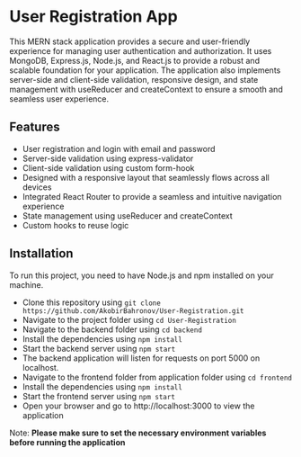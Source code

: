 # User Registration App

This MERN stack application provides a secure and user-friendly experience for managing user authentication and authorization. It uses MongoDB, Express.js, Node.js, and React.js to provide a robust and scalable foundation for your application. The application also implements server-side and client-side validation, responsive design, and state management with useReducer and createContext to ensure a smooth and seamless user experience.
## Features
- User registration and login with email and password
- Server-side validation using express-validator
- Client-side validation using custom form-hook
- Designed with a responsive layout that seamlessly flows across all devices
- Integrated React Router to provide a seamless and intuitive navigation experience
- State management using useReducer and createContext
- Custom hooks to reuse logic
## Installation
To run this project, you need to have Node.js and npm installed on your machine.
- Clone this repository using ```git clone https://github.com/AkobirBahronov/User-Registration.git```
- Navigate to the project folder using ```cd User-Registration```
- Navigate to the backend folder using ```cd backend```
- Install the dependencies using ```npm install```
- Start the backend server using ```npm start```
- The backend application will listen for requests on port 5000 on localhost.
- Navigate to the frontend folder from application folder using ```cd frontend```
- Install the dependencies using ```npm install```
- Start the frontend server using ```npm start```
- Open your browser and go to http://localhost:3000 to view the application

Note: **Please make sure to set the necessary environment variables before running the application**
